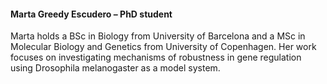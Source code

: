#### Marta Greedy Escudero – PhD student

<div class="social-profile">
<div class="contact-icons">
<a href="mailto:marta.escudero@bio.ku.dk" title="email"><i class="fa-solid fa-envelope"></i></a>
</div>
</div>

Marta holds a BSc in Biology from University of Barcelona and a MSc in Molecular Biology and Genetics from University of Copenhagen. Her work focuses on investigating mechanisms of robustness in gene regulation using Drosophila melanogaster as a model system.
